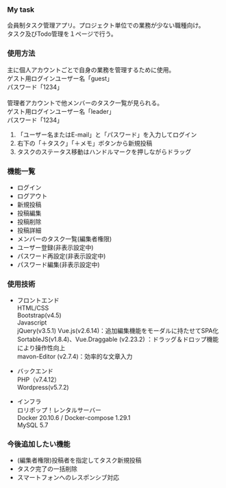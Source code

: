 ### My task
会員制タスク管理アプリ。プロジェクト単位での業務が少ない職種向け。<br>
タスク及びTodo管理を１ページで行う。
### 使用方法
主に個人アカウントごとで自身の業務を管理するために使用。<br>
ゲスト用ログインユーザー名「guest」<br>
パスワード「1234」<br><br>
管理者アカウントで他メンバーのタスク一覧が見られる。<br>
ゲスト用ログインユーザー名「leader」<br>
パスワード「1234」<br>
1. 「ユーザー名またはE-mail」と「パスワード」を入力してログイン
2. 右下の「＋タスク」「＋メモ」ボタンから新規投稿
3. タスクのステータス移動はハンドルマークを押しながらドラッグ
### 機能一覧
- ログイン
- ログアウト
- 新規投稿
- 投稿編集
- 投稿削除
- 投稿詳細
- メンバーのタスク一覧(編集者権限)
- ユーザー登録(非表示設定中)
- パスワード再設定(非表示設定中)
- パスワード編集(非表示設定中)
### 使用技術
- フロントエンド<br>
HTML/CSS<br>
 Bootstrap(v4.5)<br>
 Javascript<br>
 jQuery(v3.5.1)
 Vue.js(v2.6.14)：追加編集機能をモーダルに持たせてSPA化<br>
 SortableJS(v1.8.4)、Vue.Draggable (v2.23.2) ：ドラッグ＆ドロップ機能により操作性向上<br>
 mavon-Editor (v2.7.4)：効率的な文章入力
 
- バックエンド<br>
PHP（v7.4.12）<br>
Wordpress(v5.7.2)<br>

- インフラ<br>
  ロリポップ！レンタルサーバー<br>
  Docker 20.10.6 / Docker-compose 1.29.1<br>
  MySQL 5.7
  
### 今後追加したい機能
- (編集者権限)投稿者を指定してタスク新規投稿
- タスク完了の一括削除
- スマートフォンへのレスポンシブ対応

